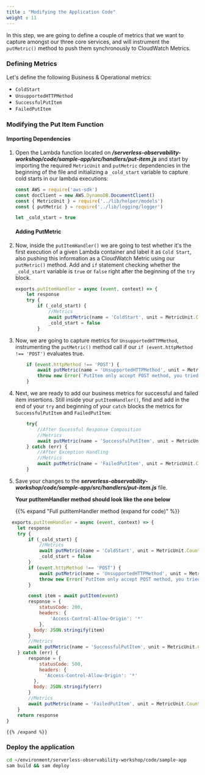 ```yaml
---
title : "Modifying the Application Code"
weight : 11
---
```


In this step, we are going to define a couple of metrics that we want to capture amongst our three core services, and will instrument the `putMetric()` method to push them synchronously to CloudWatch Metrics.

### Defining Metrics

Let's define the following Business & Operational metrics:
- `ColdStart`
- `UnsupportedHTTPMethod`
- `SuccessfulPutItem`
- `FailedPutItem`

### Modifying the Put Item Function

#### Importing Dependencies

1. Open the Lambda function located on ***/serverless-observability-workshop/code/sample-app/src/handlers/put-item.js*** and start by importing the required `MetricUnit` and `putMetric` dependencies in the beginning of the file and initializing a `_cold_start` variable to capture cold starts in our lambda executions:

    ```javascript
    const AWS = require('aws-sdk')
    const docClient = new AWS.DynamoDB.DocumentClient()
    const { MetricUnit } = require('../lib/helper/models')
    const { putMetric } = require('../lib/logging/logger')

    let _cold_start = true
    ```

    #### Adding PutMetric

1. Now, inside the `putItemHandler()` we are going to test whether it's the first execution of a given Lambda container and label it as `Cold Start`, also pushing this information as a CloudWatch Metric using our `putMetric()` method. Add and `if` statement checking whether the `_cold_start` variable is `true` or `false` right after the beginning of the `try` block.

    ```javascript
    exports.putItemHandler = async (event, context) => {
        let response
        try {
            if (_cold_start) {
                //Metrics
                await putMetric(name = 'ColdStart', unit = MetricUnit.Count, value = 1, { service: 'item_service', function_name: context.functionName })
                _cold_start = false
            }
    ```

1. Now, we are going to capture metrics for `UnsupportedHTTPMethod`, instrumenting the `putMetric()` method call if our `if (event.httpMethod !== 'POST')` evaluates true.

    ```javascript
        if (event.httpMethod !== 'POST') {
            await putMetric(name = 'UnsupportedHTTPMethod', unit = MetricUnit.Count, value = 1, { service: 'item_service', operation: 'put-item' })
            throw new Error(`PutItem only accept POST method, you tried: ${event.httpMethod}`)
        }

    ```

1. Next, we are ready to add our business metrics for successful and failed item insertions. Still inside your `putItemHandler()`, find and add in the end of your `try` and beginning of your `catch` blocks the metrics for `SuccessfulPutItem` and `FailedPutItem`:

    ```javascript
        try{
            //After Sucessful Response Composition
            //Metrics
            await putMetric(name = 'SuccessfulPutItem', unit = MetricUnit.Count, value = 1, { service: 'item_service', operation: 'put-item' })
        } catch (err) {
            //After Exception Handling
            //Metrics
            await putMetric(name = 'FailedPutItem', unit = MetricUnit.Count, value = 1, { service: 'item_service', operation: 'put-item' })
        }
    ```

1. Save your changes to the ***serverless-observability-workshop/code/sample-app/src/handlers/put-item.js*** file.

    **Your putItemHandler method should look like the one below**

    {{% expand "Full putItemHandler method (expand for code)" %}}
  ```javascript
    exports.putItemHandler = async (event, context) => {
      let response
      try {
          if (_cold_start) {
              //Metrics
              await putMetric(name = 'ColdStart', unit = MetricUnit.Count, value = 1, { service: 'item_service', function_name: context.functionName })
              _cold_start = false
          }
          if (event.httpMethod !== 'POST') {
              await putMetric(name = 'UnsupportedHTTPMethod', unit = MetricUnit.Count, value = 1, { service: 'item_service', operation: 'put-item' })
              throw new Error(`PutItem only accept POST method, you tried: ${event.httpMethod}`)
          }

          const item = await putItem(event)
          response = {
              statusCode: 200,
              headers: {
                  'Access-Control-Allow-Origin': '*'
              },
            body: JSON.stringify(item)
          }
          //Metrics
          await putMetric(name = 'SuccessfulPutItem', unit = MetricUnit.Count, value = 1, { service: 'item_service', operation: 'put-item' })
      } catch (err) {
          response = {
              statusCode: 500,
              headers: {
                'Access-Control-Allow-Origin': '*'
            },
            body: JSON.stringify(err)
          }
          //Metrics
          await putMetric(name = 'FailedPutItem', unit = MetricUnit.Count, value = 1, { service: 'item_service', operation: 'put-item' })
      }
      return response
  }
  ```
    {{% /expand %}}

### Deploy the application

```sh
cd ~/environment/serverless-observability-workshop/code/sample-app
sam build && sam deploy
```

